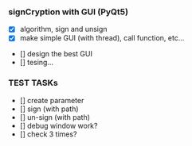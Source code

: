 ### signCryption with GUI (PyQt5)
- [x] algorithm, sign and unsign
- [x] make simple GUI (with thread), call function, etc...
- [] design the best GUI
- [] tesing...
### TEST TASKs
- [] create parameter
- [] sign (with path)
- [] un-sign (with path)
- [] debug window work?
- [] check 3 times?